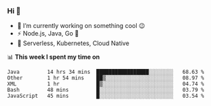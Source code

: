 ### Hi 👋

<!--
**nodejh/nodejh** is a ✨ _special_ ✨ repository because its `README.md` (this file) appears on your GitHub profile.

Here are some ideas to get you started:

- 🔭 I’m currently working on ...
- 🌱 I’m currently learning ...
- 👯 I’m looking to collaborate on ...
- 🤔 I’m looking for help with ...
- 💬 Ask me about ...
- 📫 How to reach me: ...
- 😄 Pronouns: ...
- ⚡ Fun fact: ...
-->

- 🔭 I’m currently working on something cool :wink:
- ⚡ Node.js, Java, Go :thought_balloon:
- 🤖 Serverless, Kubernetes, Cloud Native

📊 **This week I spent my time on**

<!--START_SECTION:waka-->
```text
Java         14 hrs 34 mins  █████████████████░░░░░░░░   68.63 % 
Other        1 hr 54 mins    ██▒░░░░░░░░░░░░░░░░░░░░░░   08.97 % 
XML          1 hr            █▒░░░░░░░░░░░░░░░░░░░░░░░   04.74 % 
Bash         48 mins         █░░░░░░░░░░░░░░░░░░░░░░░░   03.79 % 
JavaScript   45 mins         █░░░░░░░░░░░░░░░░░░░░░░░░   03.54 % 
```
<!--END_SECTION:waka-->


<!--
:traffic_light: **Visitors**

![visitors](https://visitor-badge.glitch.me/badge?page_id=nodejh.nodejh)
-->
